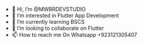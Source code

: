 - 👋 Hi, I’m @MWBRDEVSTUDIO
- 👀 I’m interested in Flutter App Development
- 🌱 I’m currently learning BSCS
- 💞️ I’m looking to collaborate on Flutter
- 📫 How to reach me On Whatsapp +923121305407

<!---
MWBRDEVSTUDIO/MWBRDEVSTUDIO is a ✨ special ✨ repository because its `README.md` (this file) appears on your GitHub profile.
You can click the Preview link to take a look at your changes.
--->
